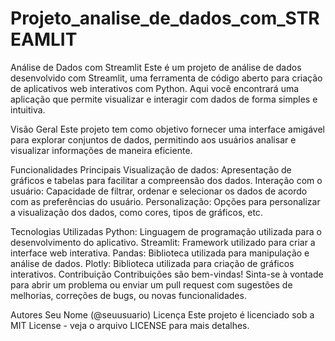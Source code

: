 # Projeto_analise_de_dados_com_STREAMLIT
Análise de Dados com Streamlit
Este é um projeto de análise de dados desenvolvido com Streamlit, uma ferramenta de código aberto para criação de aplicativos web interativos com Python. Aqui você encontrará uma aplicação que permite visualizar e interagir com dados de forma simples e intuitiva.

Visão Geral
Este projeto tem como objetivo fornecer uma interface amigável para explorar conjuntos de dados, permitindo aos usuários analisar e visualizar informações de maneira eficiente.

Funcionalidades Principais
Visualização de dados: Apresentação de gráficos e tabelas para facilitar a compreensão dos dados.
Interação com o usuário: Capacidade de filtrar, ordenar e selecionar os dados de acordo com as preferências do usuário.
Personalização: Opções para personalizar a visualização dos dados, como cores, tipos de gráficos, etc.

Tecnologias Utilizadas
Python: Linguagem de programação utilizada para o desenvolvimento do aplicativo.
Streamlit: Framework utilizado para criar a interface web interativa.
Pandas: Biblioteca utilizada para manipulação e análise de dados.
Plotly: Biblioteca utilizada para criação de gráficos interativos.
Contribuição
Contribuições são bem-vindas! Sinta-se à vontade para abrir um problema ou enviar um pull request com sugestões de melhorias, correções de bugs, ou novas funcionalidades.

Autores
Seu Nome (@seuusuario)
Licença
Este projeto é licenciado sob a MIT License - veja o arquivo LICENSE para mais detalhes.

